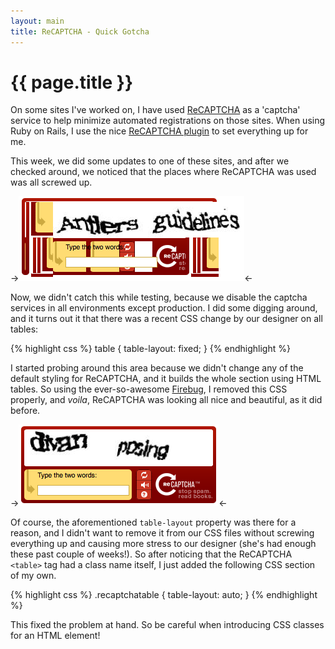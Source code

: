 ```yaml
---
layout: main
title: ReCAPTCHA - Quick Gotcha
---
```

# {{ page.title }}

On some sites I've worked on, I have used [ReCAPTCHA](http://recaptcha.net/) as a 'captcha' service to help minimize automated registrations on those sites. When using Ruby on Rails, I use the nice [ReCAPTCHA plugin](http://ambethia.com/recaptcha/) to set everything up for me.

This week, we did some updates to one of these sites, and after we checked around, we noticed that the places where ReCAPTCHA was used was all screwed up.

->![Messed-Up ReCAPTCHA](post_images/recaptcha_table_layout_fixed.png "ReCAPTCHA - All screwed up")<-

Now, we didn't catch this while testing, because we disable the captcha services in all environments except production. I did some digging around, and it turns out it that there was a recent CSS change by our designer on all tables:

{% highlight css %}
table {
  table-layout: fixed;
}
{% endhighlight %}

I started probing around this area because we didn't change any of the default styling for ReCAPTCHA, and it builds the whole section using HTML tables. So using the ever-so-awesome [Firebug](http://getfirebug.com/), I removed this CSS properly, and *voila*, ReCAPTCHA was looking all nice and beautiful, as it did before.

->![Fixed ReCAPTCHA](post_images/recaptcha_table_layout_auto.png "ReCAPTCHA - It's all beautiful again!")<-

Of course, the aforementioned `table-layout` property was there for a reason, and I didn't want to remove it from our CSS files without screwing everything up and causing more stress to our designer (she's had enough these past couple of weeks!). So after noticing that the ReCAPTCHA `<table>` tag had a class name itself, I just added the following CSS section of my own.

{% highlight css %}
.recaptchatable {
  table-layout: auto;
}
{% endhighlight %}

This fixed the problem at hand. So be careful when introducing CSS classes for an HTML element!